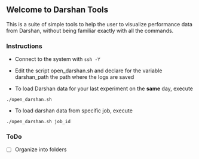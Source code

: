 ## Welcome to Darshan Tools

This is a suite of simple tools to help the user to visualize performance data from Darshan, without being familiar exactly with all the commands.


### Instructions

* Connect to the system with ```ssh -Y```
* Edit the script open_darshan.sh and declare for the variable darshan_path the path where the logs are saved

* To load Darshan data for your last experiment on the **same** day, execute 

```
./open_darshan.sh
```
* To load darshan data from specific job, execute 

```
./open_darshan.sh job_id
```
### ToDo
- [ ] Organize into folders

